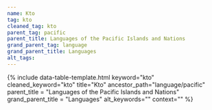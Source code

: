 ```yaml
---
name: Kto
tag: kto
cleaned_tag: kto
parent_tag: pacific
parent_title: Languages of the Pacific Islands and Nations
grand_parent_tag: language
grand_parent_title: Languages
alt_tags: 
---
```


{% include data-table-template.html 
  keyword="kto" 
  cleaned_keyword="kto" 
  title="Kto"
  ancestor_path="language/pacific" 
  parent_title = "Languages of the Pacific Islands and Nations"
  grand_parent_title = "Languages"
  alt_keywords=""
  context=""
%}

